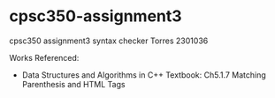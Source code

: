 # cpsc350-assignment3
cpsc350 assignment3 syntax checker
Torres 2301036

Works Referenced:
- Data Structures and Algorithms in C++ Textbook: Ch5.1.7 Matching Parenthesis and HTML Tags
